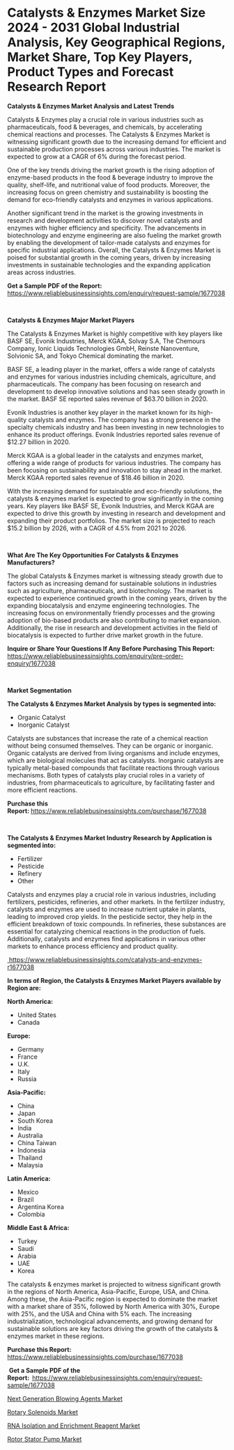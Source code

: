 <p><h1>Catalysts & Enzymes Market Size 2024 - 2031 Global Industrial Analysis, Key Geographical Regions, Market Share, Top Key Players, Product Types and Forecast Research Report</h1></p><p><strong>Catalysts & Enzymes Market Analysis and Latest Trends</strong></p>
<p><p>Catalysts & Enzymes play a crucial role in various industries such as pharmaceuticals, food & beverages, and chemicals, by accelerating chemical reactions and processes. The Catalysts & Enzymes Market is witnessing significant growth due to the increasing demand for efficient and sustainable production processes across various industries. The market is expected to grow at a CAGR of 6% during the forecast period.</p><p>One of the key trends driving the market growth is the rising adoption of enzyme-based products in the food & beverage industry to improve the quality, shelf-life, and nutritional value of food products. Moreover, the increasing focus on green chemistry and sustainability is boosting the demand for eco-friendly catalysts and enzymes in various applications.</p><p>Another significant trend in the market is the growing investments in research and development activities to discover novel catalysts and enzymes with higher efficiency and specificity. The advancements in biotechnology and enzyme engineering are also fueling the market growth by enabling the development of tailor-made catalysts and enzymes for specific industrial applications. Overall, the Catalysts & Enzymes Market is poised for substantial growth in the coming years, driven by increasing investments in sustainable technologies and the expanding application areas across industries.</p></p>
<p><strong>Get a Sample PDF of the Report:&nbsp;</strong> <a href="https://www.reliablebusinessinsights.com/enquiry/request-sample/1677038">https://www.reliablebusinessinsights.com/enquiry/request-sample/1677038</a></p>
<p>&nbsp;</p>
<p><strong>Catalysts & Enzymes Major Market Players</strong></p>
<p><p>The Catalysts & Enzymes Market is highly competitive with key players like BASF SE, Evonik Industries, Merck KGAA, Solvay S.A, The Chemours Company, Ionic Liquids Technologies GmbH, Reinste Nanoventure, Solvionic SA, and Tokyo Chemical dominating the market.</p><p>BASF SE, a leading player in the market, offers a wide range of catalysts and enzymes for various industries including chemicals, agriculture, and pharmaceuticals. The company has been focusing on research and development to develop innovative solutions and has seen steady growth in the market. BASF SE reported sales revenue of $63.70 billion in 2020.</p><p>Evonik Industries is another key player in the market known for its high-quality catalysts and enzymes. The company has a strong presence in the specialty chemicals industry and has been investing in new technologies to enhance its product offerings. Evonik Industries reported sales revenue of $12.27 billion in 2020.</p><p>Merck KGAA is a global leader in the catalysts and enzymes market, offering a wide range of products for various industries. The company has been focusing on sustainability and innovation to stay ahead in the market. Merck KGAA reported sales revenue of $18.46 billion in 2020.</p><p>With the increasing demand for sustainable and eco-friendly solutions, the catalysts & enzymes market is expected to grow significantly in the coming years. Key players like BASF SE, Evonik Industries, and Merck KGAA are expected to drive this growth by investing in research and development and expanding their product portfolios. The market size is projected to reach $15.2 billion by 2026, with a CAGR of 4.5% from 2021 to 2026.</p></p>
<p>&nbsp;</p>
<p><strong>What Are The Key Opportunities For Catalysts & Enzymes Manufacturers?</strong></p>
<p><p>The global Catalysts & Enzymes market is witnessing steady growth due to factors such as increasing demand for sustainable solutions in industries such as agriculture, pharmaceuticals, and biotechnology. The market is expected to experience continued growth in the coming years, driven by the expanding biocatalysis and enzyme engineering technologies. The increasing focus on environmentally friendly processes and the growing adoption of bio-based products are also contributing to market expansion. Additionally, the rise in research and development activities in the field of biocatalysis is expected to further drive market growth in the future.</p></p>
<p><strong>Inquire or Share Your Questions If Any Before Purchasing This Report:</strong> <a href="https://www.reliablebusinessinsights.com/enquiry/pre-order-enquiry/1677038">https://www.reliablebusinessinsights.com/enquiry/pre-order-enquiry/1677038</a></p>
<p>&nbsp;</p>
<p><strong>Market Segmentation</strong></p>
<p><strong>The Catalysts & Enzymes Market Analysis by types is segmented into:</strong></p>
<p><ul><li>Organic Catalyst</li><li>Inorganic Catalyst</li></ul></p>
<p><p>Catalysts are substances that increase the rate of a chemical reaction without being consumed themselves. They can be organic or inorganic. Organic catalysts are derived from living organisms and include enzymes, which are biological molecules that act as catalysts. Inorganic catalysts are typically metal-based compounds that facilitate reactions through various mechanisms. Both types of catalysts play crucial roles in a variety of industries, from pharmaceuticals to agriculture, by facilitating faster and more efficient reactions.</p></p>
<p><strong>Purchase this Report:&nbsp;</strong><a href="https://www.reliablebusinessinsights.com/purchase/1677038">https://www.reliablebusinessinsights.com/purchase/1677038</a></p>
<p>&nbsp;</p>
<p><strong>The Catalysts & Enzymes Market Industry Research by Application is segmented into:</strong></p>
<p><ul><li>Fertilizer</li><li>Pesticide</li><li>Refinery</li><li>Other</li></ul></p>
<p><p>Catalysts and enzymes play a crucial role in various industries, including fertilizers, pesticides, refineries, and other markets. In the fertilizer industry, catalysts and enzymes are used to increase nutrient uptake in plants, leading to improved crop yields. In the pesticide sector, they help in the efficient breakdown of toxic compounds. In refineries, these substances are essential for catalyzing chemical reactions in the production of fuels. Additionally, catalysts and enzymes find applications in various other markets to enhance process efficiency and product quality.</p></p>
<p><a href="https://www.reliablebusinessinsights.com/catalysts-and-enzymes-r1677038">&nbsp;https://www.reliablebusinessinsights.com/catalysts-and-enzymes-r1677038</a></p>
<p><strong>In terms of Region, the Catalysts & Enzymes Market Players available by Region are:</strong></p>
<p>
    <p> <strong> North America: </strong>
        <ul>
            <li>United States</li>
            <li>Canada</li>
        </ul>
        </p> 
    <p> <strong> Europe: </strong>
        <ul>
            <li>Germany</li>
            <li>France</li>
            <li>U.K.</li>
            <li>Italy</li>
            <li>Russia</li>
        </ul>
        </p> 
    <p> <strong> Asia-Pacific: </strong>
        <ul>
            <li>China</li>
            <li>Japan</li>
            <li>South Korea</li>
            <li>India</li>
            <li>Australia</li>
            <li>China Taiwan</li>
            <li>Indonesia</li>
            <li>Thailand</li>
            <li>Malaysia</li>
        </ul>
        </p> 
    <p> <strong> Latin America: </strong>
        <ul>
            <li>Mexico</li>
            <li>Brazil</li>
            <li>Argentina Korea</li>
            <li>Colombia</li>
        </ul>
        </p> 
    <p> <strong> Middle East & Africa: </strong>
        <ul>
            <li>Turkey</li>
            <li>Saudi</li>
            <li>Arabia</li>
            <li>UAE</li>
            <li>Korea</li>
        </ul>
    </p>
    </p>
<p><p>The catalysts & enzymes market is projected to witness significant growth in the regions of North America, Asia-Pacific, Europe, USA, and China. Among these, the Asia-Pacific region is expected to dominate the market with a market share of 35%, followed by North America with 30%, Europe with 25%, and the USA and China with 5% each. The increasing industrialization, technological advancements, and growing demand for sustainable solutions are key factors driving the growth of the catalysts & enzymes market in these regions.</p></p>
<p><strong>Purchase this Report: </strong><a href="https://www.reliablebusinessinsights.com/purchase/1677038">https://www.reliablebusinessinsights.com/purchase/1677038</a></p>
<p>&nbsp;<strong>Get a Sample PDF of the Report:&nbsp;&nbsp;</strong><a href="https://www.reliablebusinessinsights.com/enquiry/request-sample/1677038">https://www.reliablebusinessinsights.com/enquiry/request-sample/1677038</a></p>
<p><strong></strong></p>
<p><p><a href="https://github.com/lukmanduiky01/Market-Research-Report-List-1/blob/main/next-generation-blowing-agents-market.md">Next Generation Blowing Agents Market</a></p><p><a href="https://medium.com/@emily.sutherland4534/global-rotary-solenoids-market-focus-on-application-end-use-industry-type-equipment-and-region-eafd001867e1">Rotary Solenoids Market</a></p><p><a href="https://github.com/Gilanghao0/Market-Research-Report-List-1/blob/main/rna-isolation-and-enrichment-reagent-market.md">RNA Isolation and Enrichment Reagent Market</a></p><p><a href="https://medium.com/@dan.murray5879/rotor-stator-pump-market-research-report-market-forecast-and-growth-prospects-with-a-steady-cagr-4249ebfa8b6f">Rotor Stator Pump Market</a></p></p>